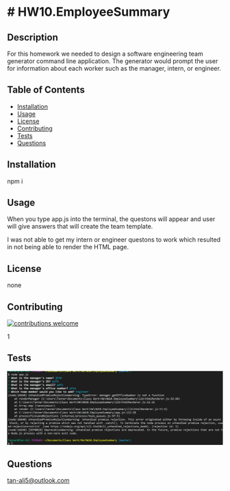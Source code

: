   # # HW10.EmployeeSummary

  

  ## Description

  For this homework we needed to design a software engineering team generator command line application.  The generator would prompt the user for information about each worker such as the manager, intern, or engineer.
  
  ## Table of Contents
  
  * [Installation](#installation)
  * [Usage](#Usage)
  * [License](#License)
  * [Contributing](#Contributing)
  * [Tests](#Tests)
  * [Questions](#Questions)


  ## Installation

  npm i

  ## Usage

  When you type app.js into the terminal, the questons will appear and user will give answers that will create the team template.

  I was not able to get my intern or engineer questons to work which resulted in not being able to render the HTML page.

  ## License

  none

  ## Contributing

  [![contributions welcome](https://img.shields.io/badge/contributions-welcome-brightgreen.svg?style=flat)](https://github.com/dwyl/esta/issues)


  1

  ## Tests

  ![example](lib/Example.gif)

  ## Questions

  tan-ali5@outlook.com
  
  